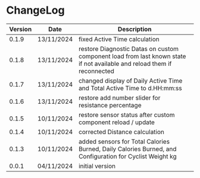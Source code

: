 # ChangeLog

| Version | Date | Description |
| --- | --- | --- |
| 0.1.9 | 13/11/2024 | fixed Active Time calculation |
| 0.1.8 | 13/11/2024 | restore Diagnostic Datas on custom component load from last known state if not available and reload them if reconnected |
| 0.1.7 | 13/11/2024 | changed display of Daily Active Time and Total Active Time to d.HH:mm:ss |
| 0.1.6 | 13/11/2024 | restore add number slider for resistance percentage |
| 0.1.5 | 10/11/2024 | restore sensor status after custom component reload / update |
| 0.1.4 | 10/11/2024 | corrected Distance calculation |
| 0.1.3 | 10/11/2024 | added sensors for Total Calories Burned, Daily Calories Burned, and Configuration for Cyclist Weight kg |
| 0.0.1 | 04/11/2024 | initial version |
